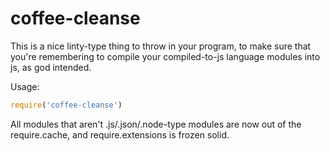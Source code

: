 # coffee-cleanse

This is a nice linty-type thing to throw in your program, to make sure
that you're remembering to compile your compiled-to-js language modules
into js, as god intended.

Usage:

```javascript
require('coffee-cleanse')
```

All modules that aren't .js/.json/.node-type modules are now out of the
require.cache, and require.extensions is frozen solid.
